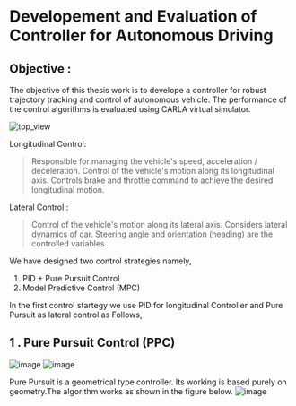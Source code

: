 # Developement and Evaluation of Controller for Autonomous Driving

## Objective :
The objective of this thesis work is to develope a controller for robust trajectory tracking and control of autonomous vehicle. The performance of the control algorithms is evaluated using CARLA virtual simulator. 

![top_view](https://github.com/user-attachments/assets/1620282e-b94b-4d83-9f58-677aa876b3cd)


Longitudinal Control:
> Responsible for managing the vehicle's speed, acceleration / deceleration.
> Control of the vehicle's motion along its longitudinal axis.
> Controls brake and throttle command to achieve the desired longitudinal motion.

Lateral Control :
> Control of the vehicle's motion along its lateral axis.
> Considers lateral dynamics of car.
> Steering angle and orientation (heading) are the controlled variables.

We have designed two control strategies namely, 
1) PID + Pure Pursuit Control
2) Model Predictive Control (MPC)
   
In the first control startegy we use PID for longitudinal Controller and Pure Pursuit as lateral control as Follows,

## 1 . Pure Pursuit Control (PPC)
![image](https://github.com/user-attachments/assets/94c646bb-3699-40fe-9415-c21d6a307f0e)
![image](https://github.com/user-attachments/assets/1b7ce7fc-b227-4125-8f1c-9c2dedda21c2)

Pure Pursuit is a geometrical type controller. Its working is based purely on geometry.The algorithm works as shown in the figure below.
![image](https://github.com/user-attachments/assets/403f9893-5477-43d8-a309-f4d3ed3ec3c5)




